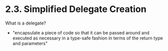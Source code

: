 # 2.3. Simplified Delegate Creation

What is a delegate? 

* "encapsulate a piece of code so that it can be passed around and executed as necessary in a type-safe fashion in terms of the return type and parameters"
